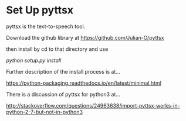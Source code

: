 Set Up pyttsx
======
pyttsx is the text-to-speech tool.

Download the github library at https://github.com/Julian-O/pyttsx

then install by cd to that directory and use

_python setup.py install_

Further description of the install process is at...

https://python-packaging.readthedocs.io/en/latest/minimal.html

There is a discussion of pyttsx for python3 at...

http://stackoverflow.com/questions/24963638/import-pyttsx-works-in-python-2-7-but-not-in-python3
